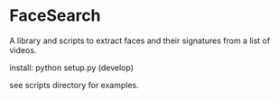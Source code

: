 # FaceSearch

A library and scripts to extract faces and their signatures from a list of videos. 

install:
python setup.py (develop)

see scripts directory for examples. 

